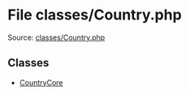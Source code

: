 File classes/Country.php
=========

Source: [classes/Country.php](https://github.com/PrestaShop/PrestaShop/blob/1.6.0.10/classes/Country.php)


Classes
-------

* [CountryCore](class.CountryCore.md)

